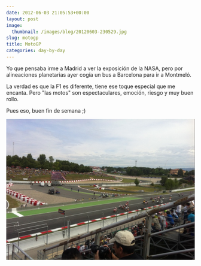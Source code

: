```yaml
---
date: 2012-06-03 21:05:53+00:00
layout: post
image:
  thumbnail: /images/blog/20120603-230529.jpg
slug: motogp
title: MotoGP
categories: day-by-day
---
```


Yo que pensaba irme a Madrid a ver la exposición de la NASA, pero por alineaciones planetarias ayer cogía un bus a Barcelona para ir a Montmeló.

La verdad es que la F1 es diferente, tiene ese toque especial que me encanta. Pero "las motos" son espectaculares, emoción, riesgo y muy buen rollo.

Pues eso, buen fin de semana ;)

[![20120603-230529.jpg](/images/blog/20120603-230529.jpg)](/images/blog/20120603-230529.jpg)
